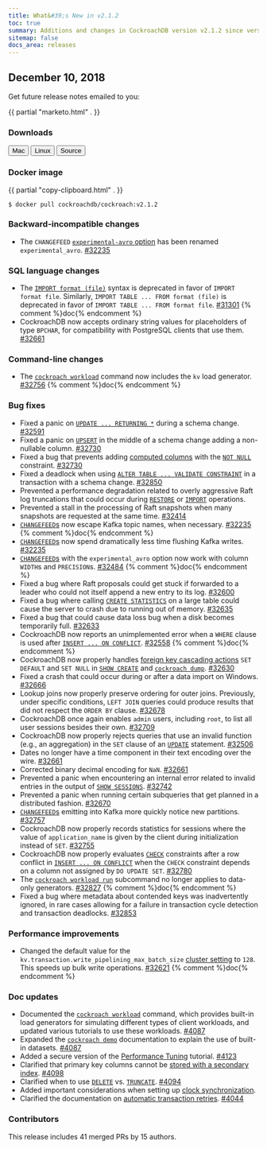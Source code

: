 ```yaml
---
title: What&#39;s New in v2.1.2
toc: true
summary: Additions and changes in CockroachDB version v2.1.2 since version v2.1.1
sitemap: false
docs_area: releases 
---
```


## December 10, 2018

Get future release notes emailed to you:

{{ partial "marketo.html" . }}

### Downloads

<div id="os-tabs" class="clearfix os-tabs_button-outline-primary">
    <a href="https://binaries.cockroachdb.com/cockroach-v2.1.2.darwin-10.9-amd64.tgz"><button id="mac" data-eventcategory="mac-binary-release-notes">Mac</button></a>
    <a href="https://binaries.cockroachdb.com/cockroach-v2.1.2.linux-amd64.tgz"><button id="linux" data-eventcategory="linux-binary-release-notes">Linux</button></a>
    <a href="https://binaries.cockroachdb.com/cockroach-v2.1.2.src.tgz"><button id="source" data-eventcategory="source-release-notes">Source</button></a>
</div>

### Docker image

{{ partial "copy-clipboard.html" . }}
~~~shell
$ docker pull cockroachdb/cockroach:v2.1.2
~~~

### Backward-incompatible changes

- The `CHANGEFEED` [`experimental-avro` option](../v2.1/create-changefeed.html#options) has been renamed `experimental_avro`. [#32235][#32235]

### SQL language changes

- The [`IMPORT format (file)`](../v2.1/import.html) syntax is deprecated in favor of `IMPORT format file`. Similarly, `IMPORT TABLE ... FROM format (file)` is deprecated in favor of `IMPORT TABLE ... FROM format file`. [#31301][#31301] {% comment %}doc{% endcomment %}
- CockroachDB now accepts ordinary string values for placeholders of type `BPCHAR`, for compatibility with PostgreSQL clients that use them. [#32661][#32661]

### Command-line changes

- The [`cockroach workload`](../v2.1/cockroach-workload.html) command now includes the `kv` load generator. [#32756][#32756] {% comment %}doc{% endcomment %}

### Bug fixes

- Fixed a panic on [`UPDATE ... RETURNING *`](../v2.1/update.html) during a schema change. [#32591][#32591]
- Fixed a panic on [`UPSERT`](../v2.1/upsert.html) in the middle of a schema change adding a non-nullable column. [#32730][#32730]
- Fixed a bug that prevents adding [computed columns](../v2.1/computed-columns.html) with the [`NOT NULL`](../v2.1/not-null.html) constraint. [#32730][#32730]
- Fixed a deadlock when using [`ALTER TABLE ... VALIDATE CONSTRAINT`](../v2.1/validate-constraint.html) in a transaction with a schema change. [#32850][#32850]
- Prevented a performance degradation related to overly aggressive Raft log truncations that could occur during [`RESTORE`](../v2.1/restore.html) or [`IMPORT`](../v2.1/import.html) operations.
- Prevented a stall in the processing of Raft snapshots when many snapshots are requested at the same time. [#32414][#32414]
- [`CHANGEFEED`s](../v2.1/create-changefeed.html) now escape Kafka topic names, when necessary. [#32235][#32235] {% comment %}doc{% endcomment %}
- [`CHANGEFEED`s](../v2.1/create-changefeed.html) now spend dramatically less time flushing Kafka writes. [#32235][#32235]
- [`CHANGEFEED`s](../v2.1/create-changefeed.html) with the `experimental_avro` option now work with column `WIDTH`s and `PRECISION`s. [#32484][#32484] {% comment %}doc{% endcomment %}
- Fixed a bug where Raft proposals could get stuck if forwarded to a leader who could not itself append a new entry to its log. [#32600][#32600]
- Fixed a bug where calling [`CREATE STATISTICS`](../v2.1/create-statistics.html) on a large table could cause the server to crash due to running out of memory. [#32635][#32635]
- Fixed a bug that could cause data loss bug when a disk becomes temporarily full. [#32633][#32633]
- CockroachDB now reports an unimplemented error when a `WHERE` clause is used after [`INSERT ... ON CONFLICT`](../v2.1/insert.html). [#32558][#32558] {% comment %}doc{% endcomment %}
- CockroachDB now properly handles [foreign key cascading actions](../v2.1/foreign-key.html#foreign-key-actions) `SET DEFAULT` and `SET NULL` in [`SHOW CREATE`](../v2.1/show-create.html) and [`cockroach dump`](../v2.1/sql-dump.html). [#32630][#32630]
- Fixed a crash that could occur during or after a data import on Windows. [#32666][#32666]
- Lookup joins now properly preserve ordering for outer joins. Previously, under specific conditions, `LEFT JOIN` queries could produce results that did not respect the `ORDER BY` clause. [#32678][#32678]
- CockroachDB once again enables `admin` users, including `root`, to list all user sessions besides their own. [#32709][#32709]
- CockroachDB now properly rejects queries that use an invalid function (e.g., an aggregation) in the `SET` clause of an [`UPDATE`](../v2.1/update.html) statement. [#32506][#32506]
- Dates no longer have a time component in their text encoding over the wire. [#32661][#32661]
- Corrected binary decimal encoding for `NaN`. [#32661][#32661]
- Prevented a panic when encountering an internal error related to invalid entries in the output of [`SHOW SESSIONS`](../v2.1/show-sessions.html). [#32742][#32742]
- Prevented a panic when running certain subqueries that get planned in a distributed fashion. [#32670][#32670]
- [`CHANGEFEED`s](../v2.1/create-changefeed.html) emitting into Kafka more quickly notice new partitions. [#32757][#32757]
- CockroachDB now properly records statistics for sessions where the value of `application_name` is given by the client during initialization instead of `SET`. [#32755][#32755]
- CockroachDB now properly evaluates [`CHECK`](../v2.1/check.html) constraints after a row conflict in [`INSERT ... ON CONFLICT`](../v2.1/insert.html) when the `CHECK` constraint depends on a column not assigned by `DO UPDATE SET`. [#32780][#32780]
- The [`cockroach workload run`](../v2.1/cockroach-workload.html) subcommand no longer applies to data-only generators. [#32827][#32827] {% comment %}doc{% endcomment %}
- Fixed a bug where metadata about contended keys was inadvertently ignored, in rare cases allowing for a failure in transaction cycle detection and transaction deadlocks. [#32853][#32853]

### Performance improvements

- Changed the default value for the `kv.transaction.write_pipelining_max_batch_size` [cluster setting](../v2.1/cluster-settings.html) to `128`. This speeds up bulk write operations. [#32621][#32621] {% comment %}doc{% endcomment %}

### Doc updates

- Documented the [`cockroach workload`](../v2.1/cockroach-workload.html) command, which provides built-in load generators for simulating different types of client workloads, and updated various tutorials to use these workloads. [#4087](https://github.com/cockroachdb/docs/pull/4087)
- Expanded the [`cockroach demo`](../v2.1/cockroach-demo.html) documentation to explain the use of built-in datasets. [#4087](https://github.com/cockroachdb/docs/pull/4087)
- Added a secure version of the [Performance Tuning](../v2.1/performance-tuning.html) tutorial. [#4123](https://github.com/cockroachdb/docs/pull/4123)
- Clarified that primary key columns cannot be [stored with a secondary index](../v2.1/create-index.html). [#4098](https://github.com/cockroachdb/docs/pull/4098)  
- Clarified when to use [`DELETE`](../v2.1/delete.html) vs. [`TRUNCATE`](../v2.1/truncate.html). [#4094](https://github.com/cockroachdb/docs/pull/4094)
- Added important considerations when setting up [clock synchronization](../v2.1/recommended-production-settings.html#clock-synchronization).
- Clarified the documentation on [automatic transaction retries](../v2.1/transactions.html#automatic-retries). [#4044](https://github.com/cockroachdb/docs/pull/4044)

### Contributors

This release includes 41 merged PRs by 15 authors.

[#31301]: https://github.com/cockroachdb/cockroach/pull/31301
[#32235]: https://github.com/cockroachdb/cockroach/pull/32235
[#32412]: https://github.com/cockroachdb/cockroach/pull/32412
[#32414]: https://github.com/cockroachdb/cockroach/pull/32414
[#32484]: https://github.com/cockroachdb/cockroach/pull/32484
[#32506]: https://github.com/cockroachdb/cockroach/pull/32506
[#32558]: https://github.com/cockroachdb/cockroach/pull/32558
[#32591]: https://github.com/cockroachdb/cockroach/pull/32591
[#32600]: https://github.com/cockroachdb/cockroach/pull/32600
[#32621]: https://github.com/cockroachdb/cockroach/pull/32621
[#32630]: https://github.com/cockroachdb/cockroach/pull/32630
[#32633]: https://github.com/cockroachdb/cockroach/pull/32633
[#32635]: https://github.com/cockroachdb/cockroach/pull/32635
[#32661]: https://github.com/cockroachdb/cockroach/pull/32661
[#32666]: https://github.com/cockroachdb/cockroach/pull/32666
[#32670]: https://github.com/cockroachdb/cockroach/pull/32670
[#32678]: https://github.com/cockroachdb/cockroach/pull/32678
[#32709]: https://github.com/cockroachdb/cockroach/pull/32709
[#32730]: https://github.com/cockroachdb/cockroach/pull/32730
[#32742]: https://github.com/cockroachdb/cockroach/pull/32742
[#32755]: https://github.com/cockroachdb/cockroach/pull/32755
[#32756]: https://github.com/cockroachdb/cockroach/pull/32756
[#32757]: https://github.com/cockroachdb/cockroach/pull/32757
[#32780]: https://github.com/cockroachdb/cockroach/pull/32780
[#32827]: https://github.com/cockroachdb/cockroach/pull/32827
[#32850]: https://github.com/cockroachdb/cockroach/pull/32850
[#32853]: https://github.com/cockroachdb/cockroach/pull/32853

